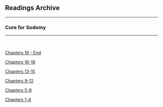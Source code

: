 <h2>Readings Archive</h2>
<div class="container">
	<hr />
	<h3>Cure for Sodomy</h3>
	<div class="container"><hr /></div>
</div>
<hr style="height:20px; visibility:hidden;" />
<!--<p><a href="book">Listen Now</a></p>
<p><a href="https://github.com/LunarTiger/stwl/releases/download/cure_for_sodomy/cure_for_sodomy.m4a">Download Complete Audio</a></p>
<p><a href="https://github.com/LunarTiger/stwl/releases/download/cure_for_sodomy/cure_for_sodomy.zip">Download a .zip of recordigns</a></p>
<hr style="height:20px; visibility:hidden;" />-->
<p><a href="cure_for_sodomy_chapters19-finish_3-26-20.m4a">Chapters 19 - End</a></p>
<p><a href="cure_for_sodomy_chapters16-18_3-23-20.m4a">Chapters 16-18</a></p>
<p><a href="cure_for_sodomy_chapters13-15_3-16-20.m4a">Chapters 13-15</a></p>
<p><a href="cure_for_sodomy_chapters9-12_3-12-20.m4a">Chapters 9-12</a></p>
<p><a href="cure_for_sodomy_chapters5-8_3-5-20.m4a">Chapters 5-8</a></p>
<p><a href="cure_for_sodomy_chapters1-4_3-2-20.m4a">Chapters 1-4</a></p>
<script src="/stwl/assets/js/event.js"></script>
